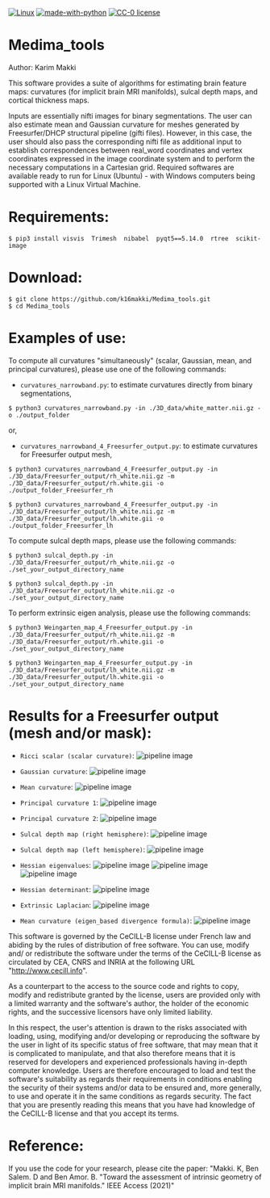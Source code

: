 [![Linux](https://svgshare.com/i/Zhy.svg)](https://svgshare.com/i/Zhy.svg)
[![made-with-python](https://img.shields.io/badge/Made%20with-Python-1f425f.svg)](https://www.python.org/)
[![CC-0 license](https://img.shields.io/badge/License-CC--0-blue.svg)](https://creativecommons.org/licenses/by-nd/4.0)


# Medima_tools

Author: Karim Makki

This software provides a suite of algorithms for estimating brain feature maps: curvatures (for implicit brain MRI manifolds), sulcal depth maps, and cortical thickness maps.

Inputs are essentially nifti images for binary segmentations. The user can also estimate mean and Gaussian curvature for meshes generated by Freesurfer/DHCP structural pipeline (gifti files). However, in this case, the user should also pass the corresponding nifti file as additional input to establish correspondences between real_word coordinates and vertex coordinates expressed in the image coordinate system and to perform the necessary computations in a Cartesian grid.
Required softwares are available ready to run for Linux (Ubuntu) - with Windows computers being supported with a Linux Virtual Machine.


# Requirements:

```
$ pip3 install visvis  Trimesh  nibabel  pyqt5==5.14.0  rtree  scikit-image

```

# Download:

```
$ git clone https://github.com/k16makki/Medima_tools.git
$ cd Medima_tools

```

# Examples of use:

To compute all curvatures "simultaneously" (scalar, Gaussian, mean, and principal curvatures), please use one of the following commands:  

* `curvatures_narrowband.py`: to estimate curvatures directly from binary segmentations,

```
$ python3 curvatures_narrowband.py -in ./3D_data/white_matter.nii.gz -o ./output_folder

```
or,

* `curvatures_narrowband_4_Freesurfer_output.py`: to estimate curvatures for Freesurfer output mesh,

```
$ python3 curvatures_narrowband_4_Freesurfer_output.py -in ./3D_data/Freesurfer_output/rh_white.nii.gz -m ./3D_data/Freesurfer_output/rh.white.gii -o ./output_folder_Freesurfer_rh

$ python3 curvatures_narrowband_4_Freesurfer_output.py -in ./3D_data/Freesurfer_output/lh_white.nii.gz -m ./3D_data/Freesurfer_output/lh.white.gii -o ./output_folder_Freesurfer_lh

```

To compute sulcal depth maps, please use the following commands:

```
$ python3 sulcal_depth.py -in ./3D_data/Freesurfer_output/rh_white.nii.gz -o ./set_your_output_directory_name

$ python3 sulcal_depth.py -in ./3D_data/Freesurfer_output/lh_white.nii.gz -o ./set_your_output_directory_name

```

To perform extrinsic eigen analysis, please use the following commands:

```
$ python3 Weingarten_map_4_Freesurfer_output.py -in ./3D_data/Freesurfer_output/rh_white.nii.gz -m ./3D_data/Freesurfer_output/rh.white.gii -o ./set_your_output_directory_name

$ python3 Weingarten_map_4_Freesurfer_output.py -in ./3D_data/Freesurfer_output/lh_white.nii.gz -m ./3D_data/Freesurfer_output/lh.white.gii -o ./set_your_output_directory_name

```

# Results for a Freesurfer output (mesh and/or mask):

* `Ricci scalar (scalar curvature)`:
![pipeline image](Ricci_scalar.png)

* `Gaussian curvature`:
![pipeline image](Gaussian_curature.png)

* `Mean curvature`:
![pipeline image](mean_curvature.png)

* `Principal curvature 1`:
![pipeline image](Principal_curvature1.png)

* `Principal curvature 2`:
![pipeline image](Principal_curvature2.png)

* `Sulcal depth map (right hemisphere)`:
![pipeline image](sulcal_depth_right_hemisphere.png)

* `Sulcal depth map (left hemisphere)`:
![pipeline image](sulcal_depth_left_hemisphere.png)


* `Hessian eigenvalues`:
![pipeline image](lambda1.png)
![pipeline image](lambda2.png)
![pipeline image](lambda3.png)

* `Hessian determinant`:
![pipeline image](Hessian_determinant_Sarrus.png)

* `Extrinsic Laplacian`:
![pipeline image](extrinsic_Laplacian.png)

* `Mean curvature (eigen_based divergence formula)`:
![pipeline image](mean_curvature1.png)


This software is governed by the CeCILL-B license under French law and abiding by the rules of distribution of free software. You can use, modify and/ or redistribute the software under the terms of the CeCILL-B license as circulated by CEA, CNRS and INRIA at the following URL "http://www.cecill.info".

As a counterpart to the access to the source code and rights to copy, modify and redistribute granted by the license, users are provided only with a limited warranty and the software's author, the holder of the economic rights, and the successive licensors have only limited liability.

In this respect, the user's attention is drawn to the risks associated with loading, using, modifying and/or developing or reproducing the software by the user in light of its specific status of free software, that may mean that it is complicated to manipulate, and that also therefore means that it is reserved for developers and experienced professionals having in-depth computer knowledge. Users are therefore encouraged to load and test the software's suitability as regards their requirements in conditions enabling the security of their systems and/or data to be ensured and, more generally, to use and operate it in the same conditions as regards security. The fact that you are presently reading this means that you have had knowledge of the CeCILL-B license and that you accept its terms.

# Reference:

If you use the code for your research, please cite the paper: "Makki. K, Ben Salem. D and Ben Amor. B. "Toward the assessment of intrinsic geometry of implicit brain MRI manifolds." IEEE Access (2021)"
